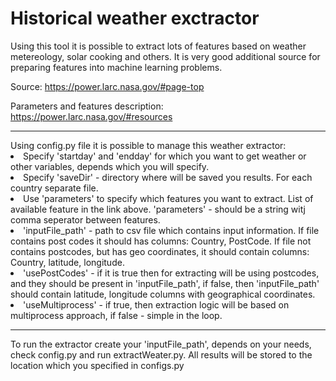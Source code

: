 # Historical weather exctractor
Using this tool it is possible to extract lots of features based on weather metereology, solar cooking and others.
It is very good additional source for preparing features into machine learning problems. 

Source: https://power.larc.nasa.gov/#page-top

Parameters and features description: https://power.larc.nasa.gov/#resources
<hr>
Using config.py file it is possible to manage this weather extractor:
<li> Specify 'startday' and 'endday' for which you want to get weather or other variables, depends which you will specify.
<li> Specify 'saveDir' - directory where will be saved you results. For each country separate file.
<li> Use 'parameters' to specify which features you want to extract. List of available feature in the link above. 'parameters' - should be a string witj comma seperator between features.
<li> 'inputFile_path' - path to csv file which contains input information. If file contains post codes it should has columns: Country, PostCode. If file not contains postcodes, but has geo coordinates, it should contain columns: Country, latitude, longitude.
<li> 'usePostCodes' - if it is true then for extracting will be using postcodes, and they should be present in 'inputFile_path', if false, then 'inputFile_path' should contain latitude, longitude columns with geographical coordinates.
<li> 'useMultiprocess' - if true, then extraction logic will be based on multiprocess approach, if false - simple in the loop.
  
<hr>
  
To run the extractor create your 'inputFile_path', depends on your needs, check config.py and run extractWeater.py. 
All results will be stored to the location which you specified in configs.py
